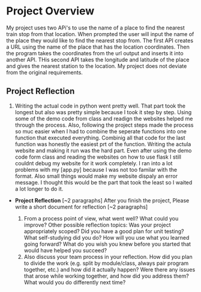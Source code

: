 # Project Overview
My project uses two APi's to use the name of a place to find the nearest train stop from that location. When prompted the user will input the name of the place they would like to find the nearest stop from. The first API creates a URL using the name of the place that has the location coordinates. Then the program takes the coordinates from the url output and inserts it into another API. THis second API takes the longitude and latitude of the place and gives the nearest station to the location. My project does not deviate from the original requirements. 

## Project Reflection
1. Writing the actual code in python went pretty well. That part took the longest but also was pretty simple because I took it step by step. Using some of the demo code from class and readign the websites helped me through the process. Also, following the project steps made the process so muc easier when I had to combine the seperate functions into one function that executed everything. Combinig all that code for the last function was honestly the easiest prt of the function. Writing the actula website and making it run was the hard part. Even after using the demo code form class and reading the websites on how to use flask I still couldnt debug my website for it work completely. I ran into a lot problems with my [app.py] because I was not too familar with the format. Also small things would make my website dispaly an error message. I thought this would be the part that took the least so I waited a lot longer to do it. 
- **Project Reflection** [~2 paragraphs]
After you finish the project, Please write a short document for reflection [~2 paragraphs]

  1. From a process point of view, what went well? What could you improve? Other possible reflection topics: Was your project appropriately scoped? Did you have a good plan for unit testing? What self-studying did you do? How will you use what you learned going forward? What do you wish you knew before you started that would have helped you succeed?
  2. Also discuss your team process in your reflection. How did you plan to divide the work (e.g. split by module/class, always pair program together, etc.) and how did it actually happen? Were there any issues that arose while working together, and how did you address them? What would you do differently next time?